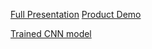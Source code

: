 [Full Presentation](https://imperiallondon.sharepoint.com/:v:/r/sites/IBMDatathon-ME/Shared%20Documents/General/Recordings/View%20Only/Meeting%20in%20_General_-20231022_094615-Meeting%20Recording.mp4?csf=1&web=1&e=f0q4cX&nav=eyJyZWZlcnJhbEluZm8iOnsicmVmZXJyYWxBcHAiOiJTdHJlYW1XZWJBcHAiLCJyZWZlcnJhbFZpZXciOiJTaGFyZURpYWxvZyIsInJlZmVycmFsQXBwUGxhdGZvcm0iOiJXZWIiLCJyZWZlcnJhbE1vZGUiOiJ2aWV3In19)
[Product Demo](https://youtu.be/DHa0DLplJCI)

[Trained CNN model](https://drive.google.com/drive/folders/1CiyeC7w9OeSrgPICcR-G1VeTi350xCgq?usp=sharing)
